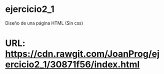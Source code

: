 # ejercicio2_1
Diseño de una página HTML (Sin css)
# URL: https://cdn.rawgit.com/JoanProg/ejercicio2_1/30871f56/index.html
